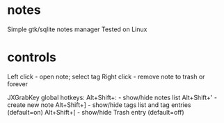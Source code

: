 notes
=====

Simple gtk/sqlite notes manager
Tested on Linux

controls
=====

Left click - open note; select tag
Right click - remove note to trash or forever

JXGrabKey global hotkeys:
Alt+Shift+: - show/hide notes list
Alt+Shift+' - create new note
Alt+Shift+] - show/hide tags list and tag entries (default=on)
Alt+Shift+[ - show/hide Trash entry (default=off)
